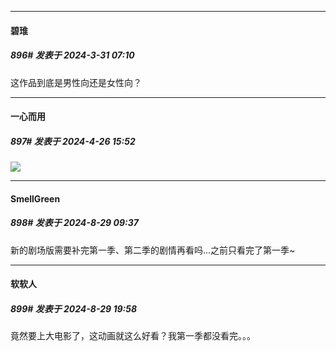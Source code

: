 ﻿
*****

####  碧琟  
##### 896#       发表于 2024-3-31 07:10

这作品到底是男性向还是女性向？

*****

####  一心而用  
##### 897#       发表于 2024-4-26 15:52

<img src="https://p.sda1.dev/17/d5fb7906933ce45a726576e4b984e44d/CMP_20240426155223715.jpg" referrerpolicy="no-referrer">

*****

####  SmellGreen  
##### 898#       发表于 2024-8-29 09:37

新的剧场版需要补完第一季、第二季的剧情再看吗...之前只看完了第一季~


*****

####  软软人  
##### 899#       发表于 2024-8-29 19:58

竟然要上大电影了，这动画就这么好看？我第一季都没看完。。。


